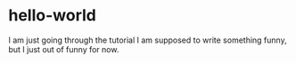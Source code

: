 # hello-world
I am just going through the tutorial
I am supposed to write something funny, but I just out of funny for now.
